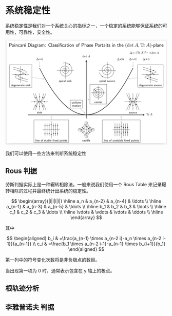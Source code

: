 # 系统稳定性

系统稳定性是我们对一个系统关心的指标之一，一个稳定的系统能够保证系统的可用性，可靠性，安全性。

![图 1](images/%E7%B3%BB%E7%BB%9F%E7%A8%B3%E5%AE%9A%E6%80%A7.png)  

我们可以使用一些方法来判断系统稳定性

## Rous 判据

劳斯判据实际上是一种辗转相除法。一般来说我们使用一个 Rous Table 来记录辗转相除的过程并最终统计出系统的稳定性。

$$
\begin{array}{|l|l|l|l|}
\hline a_n & a_{n-2} & a_{n-4} & \ldots \\
\hline a_{n-1} & a_{n-3} & a_{n-5} & \ldots \\
\hline b_1 & b_2 & b_3 & \ldots \\
\hline c_1 & c_2 & c_3 & \ldots \\
\hline \vdots & \vdots & \vdots & \ddots \\
\hline
\end{array}
$$

其中

$$
\begin{aligned}
b_i & =\frac{a_{n-1} \times a_{n-2 i}-a_n \times a_{n-2 i-1}}{a_{n-1}} \\
c_i & =\frac{b_1 \times a_{n-2 i-1}-a_{n-1} \times b_{i+1}}{b_1}
\end{aligned}
$$

第一列中的符号变化次数将是非负极点的数目。

当出现第一项为 0 时，通常表示包含在 y 轴上的极点。

## 根轨迹分析

## 李雅普诺夫 判据
